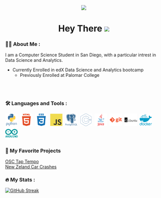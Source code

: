 <div id="header" align="center">
  <image src="https://media2.giphy.com/media/v1.Y2lkPTc5MGI3NjExNzJwZDFhcGJmYjQ5a3A4bDFncHdqdGk2aWVtOXNyZTg1aWVyZ2Y3bSZlcD12MV9pbnRlcm5hbF9naWZfYnlfaWQmY3Q9cw/SHjOSDkKZ18qOHA5B5/giphy.gif" width="300px"></image>
  <h1>
    Hey There
    <img src="https://media.giphy.com/media/hvRJCLFzcasrR4ia7z/giphy.gif" width="30px"/>
  </h1>
</div>

### :man_technologist: About Me :
I am a Computer Science Student in San Diego, with a particular intrest in Data Science and Analytics.
- Currently Enrolled in edX Data Science and Analytics bootcamp
  - Previously Enrolled at Palomar College
<br>
<br>

### :hammer_and_wrench: Languages and Tools :
<div>
  <!-- Python -->
  <img src="https://github.com/devicons/devicon/blob/master/icons/python/python-original-wordmark.svg" title="Python" alt="Python" width="40" height="40"/>&nbsp;
  <!-- HTML -->
  <img src="https://github.com/devicons/devicon/blob/master/icons/html5/html5-plain-wordmark.svg" title="HTML" alt="HTML" width="40" height="40"/>&nbsp;
  <!-- CSS -->
  <img src="https://github.com/devicons/devicon/blob/master/icons/css3/css3-plain-wordmark.svg" title="CSS" alt="CSS" width="40" height="40"/>&nbsp;
  <!-- JS -->
  <img src="https://github.com/devicons/devicon/blob/master/icons/javascript/javascript-original.svg" title="JS" alt="JS" width="40" height="40"/>&nbsp;
  <!-- PostgreSQL -->
  <img src="https://github.com/devicons/devicon/blob/master/icons/postgresql/postgresql-plain-wordmark.svg" title="PostgreSQL" alt="PostgreSQL" width="40" height="40"/>&nbsp;
  <!-- C++ -->
  <img src="https://github.com/devicons/devicon/blob/master/icons/cplusplus/cplusplus-line.svg" title="C++" alt="C++" width="40" height="40"/>&nbsp;
  <!-- Java -->
  <img src="https://github.com/devicons/devicon/blob/master/icons/java/java-original-wordmark.svg" title="Java" alt="Java" width="40" height="40"/>&nbsp;
  <!-- Git -->
  <img src="https://github.com/devicons/devicon/blob/master/icons/git/git-plain-wordmark.svg" title="Git" alt="Git" width="40" height="40"/>&nbsp;
  <!-- Ubuntu -->
  <img src="https://github.com/devicons/devicon/blob/master/icons/ubuntu/ubuntu-plain-wordmark.svg" title="Linux" alt="Linux" width="40" height="40"/>&nbsp;
  <!-- Docker -->
  <img src="https://github.com/devicons/devicon/blob/master/icons/docker/docker-plain-wordmark.svg" title="Docker" alt="Docker" width="40" height="40"/>&nbsp;
  <!-- Arduino -->
  <img src="https://github.com/devicons/devicon/blob/master/icons/arduino/arduino-original-wordmark.svg" title="Ardunio" alt="Arduino" width="40" height="40"/>&nbsp;
</div>

### :scroll: My Favorite Projects
[OSC Tap Tempo](https://github.com/Jadon55/OSC-Tap-Site)<br>
[New Zeland Car Crashes](https://github.com/Jadon55/Project-3)

### :fire: My Stats :
[![GitHub Streak](http://github-readme-streak-stats.herokuapp.com?user=Jadon55&theme=dark&background=000000)](https://git.io/streak-stats)

